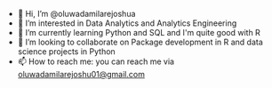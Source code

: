 - 👋 Hi, I’m @oluwadamilarejoshua
- 👀 I’m interested in Data Analytics and Analytics Engineering
- 🌱 I’m currently learning Python and SQL and I'm quite good with R
- 💞️ I’m looking to collaborate on Package development in R and data science projects in Python
- 📫 How to reach me: you can reach me via oluwadamilarejoshu01@gmail.com

<!---
oluwadamilarejoshua/oluwadamilarejoshua is a ✨ special ✨ repository because its `README.md` (this file) appears on your GitHub profile.
You can click the Preview link to take a look at your changes.
--->
